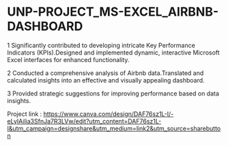 # UNP-PROJECT_MS-EXCEL_AIRBNB-DASHBOARD

1 Significantly contributed to developing intricate Key Performance Indicators (KPIs).Designed and implemented dynamic, interactive Microsoft Excel interfaces for enhanced functionality.

2 Conducted a comprehensive analysis of Airbnb data.Translated and calculated insights into an effective and visually appealing dashboard.

3 Provided strategic suggestions for improving performance based on data insights.

Project link : https://www.canva.com/design/DAF76sz1L-I/-eLyIAilia3SfnJa7R3LVw/edit?utm_content=DAF76sz1L-I&utm_campaign=designshare&utm_medium=link2&utm_source=sharebutton

